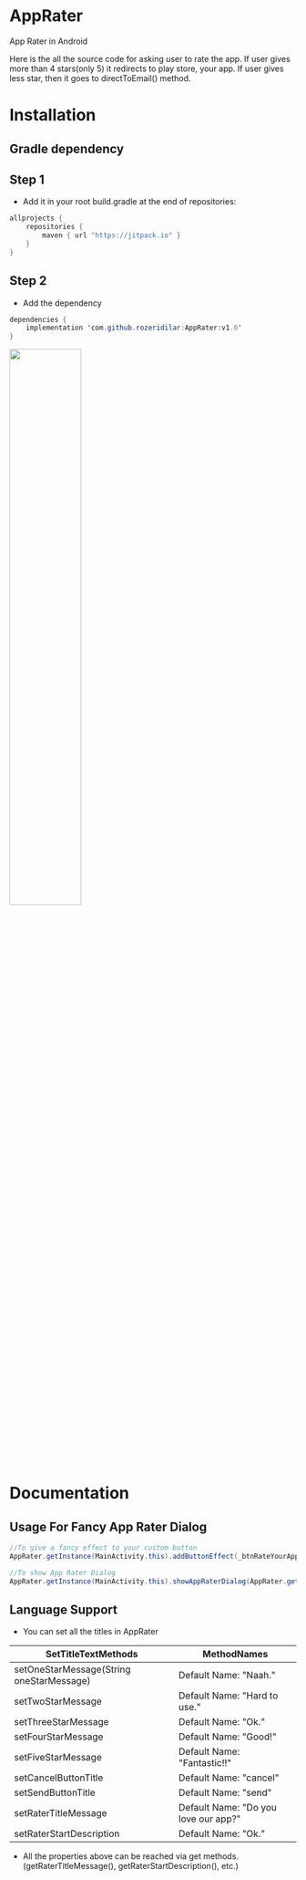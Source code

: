 # AppRater
App Rater in Android

Here is the all the source code for asking user to rate the app. If user gives more than 4 stars(only 5) it redirects to play store, your app. If user gives less star, then it goes to directToEmail() method.

# Installation

## Gradle dependency

## Step 1
- Add it in your root build.gradle at the end of repositories:

```java
allprojects {
	repositories {
		maven { url "https://jitpack.io" }
	}
}
```

## Step 2
- Add the dependency

```java
dependencies {
    implementation 'com.github.rozeridilar:AppRater:v1.0'
}
```

<img src="https://user-images.githubusercontent.com/7174879/50829895-0b0d1500-1357-11e9-8dff-507f992937a7.gif" width="50%" height="50%">

# Documentation
## Usage For Fancy App Rater Dialog
```java
//To give a fancy effect to your custom button
AppRater.getInstance(MainActivity.this).addButtonEffect(_btnRateYourApp);

//To show App Rater Dialog
AppRater.getInstance(MainActivity.this).showAppRaterDialog(AppRater.getInstance(MainActivity.this).getRaterTitleMessage(), "someAppId");
```
## Language Support
- You can set all the titles in AppRater

| SetTitleTextMethods  | MethodNames |
| ------------- | ------------- |
| setOneStarMessage(String oneStarMessage)  | Default Name: "Naah."  |
| setTwoStarMessage  | Default Name: "Hard to use."  |
| setThreeStarMessage  | Default Name: "Ok."  |
| setFourStarMessage  | Default Name: "Good!" |
| setFiveStarMessage  | Default Name: "Fantastic!!"  |
| setCancelButtonTitle  | Default Name: "cancel"  |
| setSendButtonTitle  | Default Name: "send"  |
| setRaterTitleMessage  | Default Name: "Do you love our app?" |
| setRaterStartDescription  | Default Name: "Ok."  |

- All the properties above can be reached via get methods.(getRaterTitleMessage(), getRaterStartDescription(), etc.)
